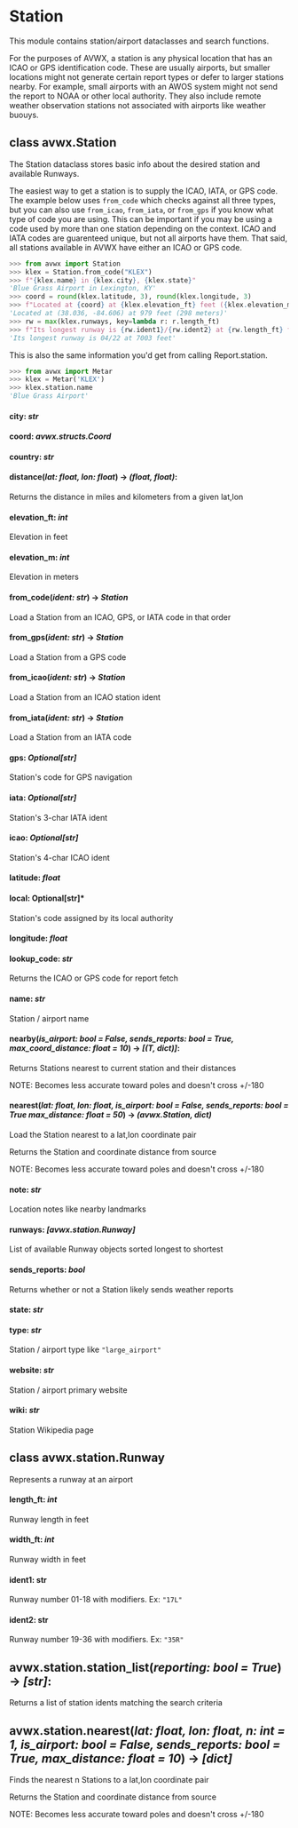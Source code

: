 # Station

This module contains station/airport dataclasses and search functions.

For the purposes of AVWX, a station is any physical location that has an ICAO or GPS identification code. These are usually airports, but smaller locations might not generate certain report types or defer to larger stations nearby. For example, small airports with an AWOS system might not send the report to NOAA or other local authority. They also include remote weather observation stations not associated with airports like weather buouys.

## class avwx.Station

The Station dataclass stores basic info about the desired station and available Runways.

The easiest way to get a station is to supply the ICAO, IATA, or GPS code. The example below uses `from_code` which checks against all three types, but you can also use `from_icao`, `from_iata`, or `from_gps` if you know what type of code you are using. This can be important if you may be using a code used by more than one station depending on the context. ICAO and IATA codes are guarenteed unique, but not all airports have them. That said, all stations available in AVWX have either an ICAO or GPS code.

```python
>>> from avwx import Station
>>> klex = Station.from_code("KLEX")
>>> f"{klex.name} in {klex.city}, {klex.state}"
'Blue Grass Airport in Lexington, KY'
>>> coord = round(klex.latitude, 3), round(klex.longitude, 3)
>>> f"Located at {coord} at {klex.elevation_ft} feet ({klex.elevation_m} meters)"
'Located at (38.036, -84.606) at 979 feet (298 meters)'
>>> rw = max(klex.runways, key=lambda r: r.length_ft)
>>> f"Its longest runway is {rw.ident1}/{rw.ident2} at {rw.length_ft} feet"
'Its longest runway is 04/22 at 7003 feet'
```

This is also the same information you'd get from calling Report.station.

```python
>>> from avwx import Metar
>>> klex = Metar('KLEX')
>>> klex.station.name
'Blue Grass Airport'
```

#### **city**: *str*

#### **coord**: *avwx.structs.Coord*

#### **country**: *str*

#### **distance**(*lat: float, lon: float*) -> *(float, float)*:

Returns the distance in miles and kilometers from a given lat,lon

#### **elevation_ft**: *int*

Elevation in feet

#### **elevation_m**: *int*

Elevation in meters

#### **from_code**(*ident: str*) -> *Station*

Load a Station from an ICAO, GPS, or IATA code in that order

#### **from_gps**(*ident: str*) -> *Station*

Load a Station from a GPS code

#### **from_icao**(*ident: str*) -> *Station*

Load a Station from an ICAO station ident

#### **from_iata**(*ident: str*) -> *Station*

Load a Station from an IATA code

#### **gps**: *Optional[str]*

Station's code for GPS navigation

#### **iata**: *Optional[str]*

Station's 3-char IATA ident

#### **icao**: *Optional[str]*

Station's 4-char ICAO ident

#### **latitude**: *float*

#### **local**: Optional[str]*

Station's code assigned by its local authority

#### **longitude**: *float*

#### **lookup_code**: *str*

Returns the ICAO or GPS code for report fetch

#### **name**: *str*

Station / airport name

#### **nearby**(*is_airport: bool = False, sends_reports: bool = True, max_coord_distance: float = 10*) -> *[(T, dict)]*:

Returns Stations nearest to current station and their distances

NOTE: Becomes less accurate toward poles and doesn't cross +/-180

#### **nearest**(*lat: float, lon: float, is_airport: bool = False, sends_reports: bool = True max_distance: float = 50*) -> *(avwx.Station, dict)*

Load the Station nearest to a lat,lon coordinate pair

Returns the Station and coordinate distance from source

NOTE: Becomes less accurate toward poles and doesn't cross +/-180

#### **note**: *str*

Location notes like nearby landmarks

#### **runways**: *[avwx.station.Runway]*

List of available Runway objects sorted longest to shortest

#### **sends_reports**: *bool*

Returns whether or not a Station likely sends weather reports

#### **state**: *str*

#### **type**: *str*

Station / airport type like `"large_airport"`

#### **website**: *str*

Station / airport primary website

#### **wiki**: *str*

Station Wikipedia page

## class avwx.station.Runway

Represents a runway at an airport

#### **length_ft**: *int*

Runway length in feet

#### **width_ft**: *int*

Runway width in feet

#### **ident1**: str

Runway number 01-18 with modifiers. Ex: `"17L"`

#### **ident2**: str

Runway number 19-36 with modifiers. Ex: `"35R"`

## avwx.station.**station_list**(*reporting: bool = True*) -> *[str]*:

Returns a list of station idents matching the search criteria

## avwx.station.**nearest**(*lat: float, lon: float, n: int = 1, is_airport: bool = False, sends_reports: bool = True, max_distance: float = 10*) -> *[dict]*

Finds the nearest n Stations to a lat,lon coordinate pair

Returns the Station and coordinate distance from source

NOTE: Becomes less accurate toward poles and doesn't cross +/-180
